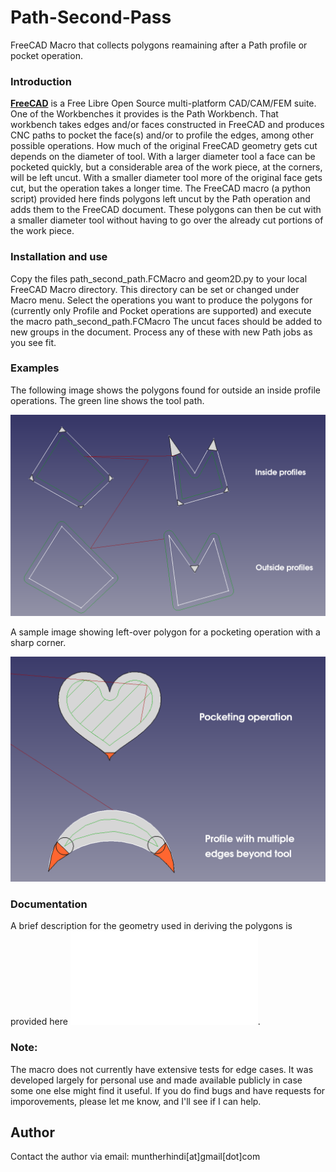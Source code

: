 # Path-Second-Pass
FreeCAD Macro that collects polygons reamaining after a Path profile or pocket operation.

### Introduction 

**[FreeCAD](https://freecad.org)** is a Free Libre Open Source multi-platform CAD/CAM/FEM suite.
  One of the Workbenches it provides is the Path Workbench. That workbench takes edges and/or faces constructed in FreeCAD and produces CNC paths to pocket the face(s) and/or to profile the edges, among other possible operations. How much of the original FreeCAD geometry gets cut depends on the diameter of tool. With a larger diameter tool a face can be pocketed quickly, but a considerable area of the work piece, at the corners, will be left uncut. With a smaller diameter tool more of the original face gets cut, but the operation takes a longer time. The FreeCAD macro (a python script) provided here finds polygons left uncut by the Path operation and adds them to the FreeCAD document. These polygons can then be cut with a smaller diameter tool without having to go over the already cut portions of the work piece.

### Installation and use
 Copy the files path_second_path.FCMacro and geom2D.py to your local FreeCAD Macro directory. This directory can be set or changed under Macro menu. Select the operations you want to produce the polygons for (currently only Profile and Pocket operations are supported) and execute the macro path_second_path.FCMacro The uncut faces should be added to new groups in the document. Process any of these with new Path jobs as you see fit.

 ### Examples
 The following image shows the polygons found for outside an inside profile operations. The green line shows the tool path.
 
![Sample operation](/Images/remaining_triangles-1.png)

A sample image showing left-over polygon for a pocketing operation with a sharp corner.

![Sample operation](/Images/remaining_triangles-2.png)


### Documentation
A brief description for the geometry used in deriving the polygons is provided here ![Documentation](Docs/path_second_pass.pdf "Geometry description").

  ### Note:
  The macro does not currently have extensive tests for edge cases. It was developed largely for personal use and made available publicly in case some one else might find it useful.
  If you do find bugs and have requests for imporovements, please let me know, and I'll see if I can help.
  
## Author

Contact the author via email: muntherhindi[at]gmail[dot]com

